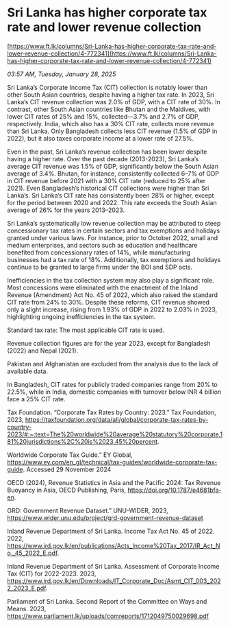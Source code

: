 # Sri Lanka has higher corporate tax rate and lower revenue collection

[https://www.ft.lk/columns/Sri-Lanka-has-higher-corporate-tax-rate-and-lower-revenue-collection/4-772341](https://www.ft.lk/columns/Sri-Lanka-has-higher-corporate-tax-rate-and-lower-revenue-collection/4-772341)

*03:57 AM, Tuesday, January 28, 2025*

Sri Lanka’s Corporate Income Tax (CIT) collection is notably lower than other South Asian countries, despite having a higher tax rate. In 2023, Sri Lanka’s CIT revenue collection was 2.0% of GDP, with a CIT rate of 30%. In contrast, other South Asian countries like Bhutan and the Maldives, with lower CIT rates of 25% and 15%, collected—3.7% and 2.7% of GDP, respectively. India, which also has a 30% CIT rate, collects more revenue than Sri Lanka. Only Bangladesh collects less CIT revenue (1.5% of GDP in 2022), but it also taxes corporate income at a lower rate of 27.5%.

Even in the past, Sri Lanka’s revenue collection has been lower despite having a higher rate. Over the past decade (2013-2023), Sri Lanka’s average CIT revenue was 1.5% of GDP, significantly below the South Asian average of 3.4%. Bhutan, for instance, consistently collected 6–7% of GDP in CIT revenue before 2021 with a 30% CIT rate (reduced to 25% after 2021). Even Bangladesh’s historical CIT collections were higher than Sri Lanka’s. Sri Lanka’s CIT rate has consistently been 28% or higher, except for the period between 2020 and 2022. This rate exceeds the South Asian average of 26% for the years 2013–2023.

Sri Lanka’s systematically low revenue collection may be attributed to steep concessionary tax rates in certain sectors and tax exemptions and holidays granted under various laws. For instance, prior to October 2022, small and medium enterprises, and sectors such as education and healthcare benefited from concessionary rates of 14%, while manufacturing businesses had a tax rate of 18%. Additionally, tax exemptions and holidays continue to be granted to large firms under the BOI and SDP acts.

Inefficiencies in the tax collection system may also play a significant role. Most concessions were eliminated with the enactment of the Inland Revenue (Amendment) Act No. 45 of 2022, which also raised the standard CIT rate from 24% to 30%. Despite these reforms, CIT revenue showed only a slight increase, rising from 1.93% of GDP in 2022 to 2.03% in 2023, highlighting ongoing inefficiencies in the tax system.

Standard tax rate: The most applicable CIT rate is used.

Revenue collection figures are for the year 2023, except for Bangladesh (2022) and Nepal (2021).

Pakistan and Afghanistan are excluded from the analysis due to the lack of available data.

In Bangladesh, CIT rates for publicly traded companies range from 20% to 22.5%, while in India, domestic companies with turnover below INR 4 billion face a 25% CIT rate.

Tax Foundation. “Corporate Tax Rates by Country: 2023.” Tax Foundation, 2023, https://taxfoundation.org/data/all/global/corporate-tax-rates-by-country-2023/#:~:text=The%20worldwide%20average%20statutory%20corporate,181%20jurisdictions%2C%20is%2023.45%20percent.

Worldwide Corporate Tax Guide.” EY Global, https://www.ey.com/en_gl/technical/tax-guides/worldwide-corporate-tax-guide. Accessed 29 November 2024

OECD (2024), Revenue Statistics in Asia and the Pacific 2024: Tax Revenue Buoyancy in Asia, OECD Publishing, Paris, https://doi.org/10.1787/e4681bfa-en.

GRD: Government Revenue Dataset.” UNU-WIDER, 2023, https://www.wider.unu.edu/project/grd-government-revenue-dataset

Inland Revenue Department of Sri Lanka. Income Tax Act No. 45 of 2022. 2022, https://www.ird.gov.lk/en/publications/Acts_Income%20Tax_2017/IR_Act_No._45_2022_E.pdf.

Inland Revenue Department of Sri Lanka. Assessment of Corporate Income Tax (CIT) for 2022-2023. 2023, https://www.ird.gov.lk/en/Downloads/IT_Corporate_Doc/Asmt_CIT_003_2022_2023_E.pdf.

Parliament of Sri Lanka. Second Report of the Committee on Ways and Means. 2023, https://www.parliament.lk/uploads/comreports/1712049750029698.pdf

